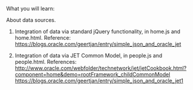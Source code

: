 What you will learn:

About data sources.

1. Integration of data via standard jQuery functionality, in home.js and home.html. Reference: https://blogs.oracle.com/geertjan/entry/simple_json_and_oracle_jet

2. Integration of data via JET Common Model, in people.js and people.html. References: http://www.oracle.com/webfolder/technetwork/jet/jetCookbook.html?component=home&demo=rootFramework_childCommonModel https://blogs.oracle.com/geertjan/entry/simple_json_and_oracle_jet1
